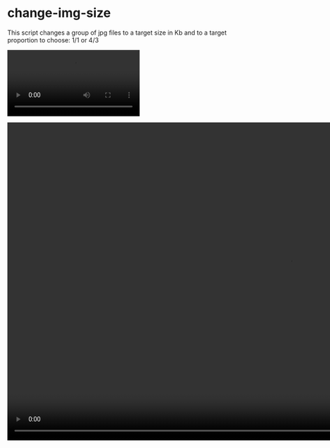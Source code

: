 # change-img-size

This script changes a group of jpg files to a target size in Kb and to a target proportion to choose: 1/1 or 4/3

![](test_roy.mp4)

<video width="1280" height="720" controls>
  <source src="test_roy.mp4" type="mp4">
</video>
